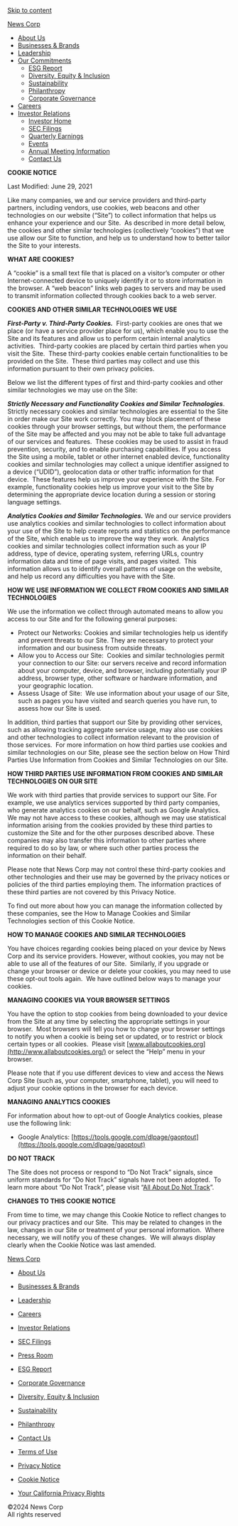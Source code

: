 [Skip to content](#content)

[News Corp](https://newscorp.com/)

* [About Us](https://newscorp.com/about-news-corp/)
* [Businesses & Brands](https://newscorp.com/news-corp-businesses-and-brands/)
* [Leadership](https://newscorp.com/news-corp-leadership/)
* [Our Commitments](#)
    * [ESG Report](https://newscorp.com/news-corp-esg-report/)
    * [Diversity, Equity & Inclusion](https://newscorp.com/news-corp-diversity/)
    * [Sustainability](https://newscorp.com/news-corp-sustainability/)
    * [Philanthropy](https://newscorp.com/news-corp-philanthropy/)
    * [Corporate Governance](https://newscorp.com/corporate-governance/)
* [Careers](https://newscorp.com/careers/)
* [Investor Relations](#)
    * [Investor Home](https://investors.newscorp.com/)
    * [SEC Filings](https://investors.newscorp.com/sec-filings)
    * [Quarterly Earnings](https://newscorp.com/news-corp-quarterly-earnings-reports/)
    * [Events](https://investors.newscorp.com/calendar-events)
    * [Annual Meeting Information](https://newscorp.com/annual-meeting-information/)
    * [Contact Us](https://newscorp.com/investor-contact-info/)

**COOKIE NOTICE**

Last Modified: June 29, 2021

Like many companies, we and our service providers and third-party partners, including vendors, use cookies, web beacons and other technologies on our website (“Site”) to collect information that helps us enhance your experience and our Site.  As described in more detail below, the cookies and other similar technologies (collectively “cookies”) that we use allow our Site to function, and help us to understand how to better tailor the Site to your interests.

**WHAT ARE COOKIES?**

A “cookie” is a small text file that is placed on a visitor’s computer or other Internet-connected device to uniquely identify it or to store information in the browser. A “web beacon” links web pages to servers and may be used to transmit information collected through cookies back to a web server.

**COOKIES AND OTHER SIMILAR TECHNOLOGIES WE USE**

**_First-Party v. Third-Party Cookies._**  First-party cookies are ones that we place (or have a service provider place for us), which enable you to use the Site and its features and allow us to perform certain internal analytics activities.  Third-party cookies are placed by certain third parties when you visit the Site.  These third-party cookies enable certain functionalities to be provided on the Site.  These third parties may collect and use this information pursuant to their own privacy policies.

Below we list the different types of first and third-party cookies and other similar technologies we may use on the Site:

**_Strictly Necessary and Functionality Cookies and Similar Technologies_**. Strictly necessary cookies and similar technologies are essential to the Site in order make our Site work correctly. You may block placement of these cookies through your browser settings, but without them, the performance of the Site may be affected and you may not be able to take full advantage of our services and features.  These cookies may be used to assist in fraud prevention, security, and to enable purchasing capabilities. If you access the Site using a mobile, tablet or other internet enabled device, functionality cookies and similar technologies may collect a unique identifier assigned to a device (“UDID”), geolocation data or other traffic information for that device.  These features help us improve your experience with the Site. For example, functionality cookies help us improve your visit to the Site by determining the appropriate device location during a session or storing language settings.

**_Analytics Cookies and Similar Technologies._** We and our service providers use analytics cookies and similar technologies to collect information about your use of the Site to help create reports and statistics on the performance of the Site, which enable us to improve the way they work.  Analytics cookies and similar technologies collect information such as your IP address, type of device, operating system, referring URLs, country information data and time of page visits, and pages visited.  This information allows us to identify overall patterns of usage on the website, and help us record any difficulties you have with the Site. 

**HOW WE USE INFORMATION WE COLLECT FROM COOKIES AND SIMILAR TECHNOLOGIES**

We use the information we collect through automated means to allow you access to our Site and for the following general purposes:  

* Protect our Networks: Cookies and similar technologies help us identify and prevent threats to our Site. They are necessary to protect your information and our business from outside threats.
* Allow you to Access our Site:  Cookies and similar technologies permit your connection to our Site: our servers receive and record information about your computer, device, and browser, including potentially your IP address, browser type, other software or hardware information, and your geographic location.
* Assess Usage of Site:  We use information about your usage of our Site, such as pages you have visited and search queries you have run, to assess how our Site is used.

In addition, third parties that support our Site by providing other services, such as allowing tracking aggregate service usage, may also use cookies and other technologies to collect information relevant to the provision of those services.  For more information on how third parties use cookies and similar technologies on our Site, please see the section below on How Third Parties Use Information from Cookies and Similar Technologies on our Site.

**HOW THIRD PARTIES USE INFORMATION FROM COOKIES AND SIMILAR TECHNOLOGIES ON OUR SITE** 

We work with third parties that provide services to support our Site. For example, we use analytics services supported by third party companies, who generate analytics cookies on our behalf, such as Google Analytics.  We may not have access to these cookies, although we may use statistical information arising from the cookies provided by these third parties to customize the Site and for the other purposes described above. These companies may also transfer this information to other parties where required to do so by law, or where such other parties process the information on their behalf.

Please note that News Corp may not control these third-party cookies and other technologies and their use may be governed by the privacy notices or policies of the third parties employing them. The information practices of these third parties are not covered by this Privacy Notice.

To find out more about how you can manage the information collected by these companies, see the How to Manage Cookies and Similar Technologies section of this Cookie Notice.

**HOW TO MANAGE COOKIES AND SIMILAR TECHNOLOGIES**

You have choices regarding cookies being placed on your device by News Corp and its service providers. However, without cookies, you may not be able to use all of the features of our Site.  Similarly, if you upgrade or change your browser or device or delete your cookies, you may need to use these opt-out tools again.  We have outlined below ways to manage your cookies.

**MANAGING COOKIES VIA YOUR BROWSER SETTINGS**

You have the option to stop cookies from being downloaded to your device from the Site at any time by selecting the appropriate settings in your browser.  Most browsers will tell you how to change your browser settings to notify you when a cookie is being set or updated, or to restrict or block certain types or all cookies.  Please visit [www.allaboutcookies.org](http://www.allaboutcookies.org/) or select the “Help” menu in your browser.

Please note that if you use different devices to view and access the News Corp Site (such as, your computer, smartphone, tablet), you will need to adjust your cookie options in the browser for each device. 

**MANAGING ANALYTICS COOKIES**

For information about how to opt-out of Google Analytics cookies, please use the following link:

* Google Analytics: [https://tools.google.com/dlpage/gaoptout](https://tools.google.com/dlpage/gaoptout)

**DO NOT TRACK**

The Site does not process or respond to “Do Not Track” signals, since uniform standards for “Do Not Track” signals have not been adopted.  To learn more about “Do Not Track”, please visit “[All About Do Not Track](http://www.allaboutdnt.com/)”.

**CHANGES TO THIS COOKIE NOTICE**

From time to time, we may change this Cookie Notice to reflect changes to our privacy practices and our Site.  This may be related to changes in the law, changes in our Site or treatment of your personal information.  Where necessary, we will notify you of these changes.  We will always display clearly when the Cookie Notice was last amended.  

[News Corp](https://newscorp.com/)

* [About Us](https://newscorp.com/about-news-corp/)
* [Businesses & Brands](https://newscorp.com/news-corp-businesses-and-brands/)
* [Leadership](https://newscorp.com/news-corp-leadership/)
* [Careers](https://newscorp.com/careers/)
* [Investor Relations](https://investors.newscorp.com/)
* [SEC Filings](https://investors.newscorp.com/sec-filings)

* [Press Room](https://newscorp.com/press-room/)
* [ESG Report](https://newscorp.com/news-corp-esg-report/)
* [Corporate Governance](https://newscorp.com/corporate-governance/)
* [Diversity, Equity & Inclusion](https://newscorp.com/news-corp-diversity/)
* [Sustainability](https://newscorp.com/news-corp-sustainability/)
* [Philanthropy](https://newscorp.com/news-corp-philanthropy/)

* [Contact Us](https://newscorp.com/news-corp-contact/)
* [Terms of Use](https://newscorp.com/terms-of-use/)
* [Privacy Notice](https://newscorp.com/privacy-notice/)
* [Cookie Notice](https://newscorp.com/cookie-notice/)
* [Your California Privacy Rights](https://newscorp.com/california-privacy/)

©2024 News Corp  
All rights reserved
